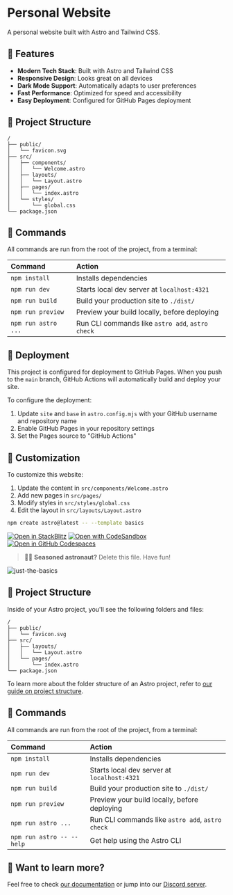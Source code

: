 # Personal Website

A personal website built with Astro and Tailwind CSS.

## 🧞 Features

- **Modern Tech Stack**: Built with Astro and Tailwind CSS
- **Responsive Design**: Looks great on all devices
- **Dark Mode Support**: Automatically adapts to user preferences
- **Fast Performance**: Optimized for speed and accessibility
- **Easy Deployment**: Configured for GitHub Pages deployment

## 🚀 Project Structure

```text
/
├── public/
│   └── favicon.svg
├── src/
│   ├── components/
│   │   └── Welcome.astro
│   ├── layouts/
│   │   └── Layout.astro
│   ├── pages/
│   │   └── index.astro
│   └── styles/
│       └── global.css
└── package.json
```

## 🧞 Commands

All commands are run from the root of the project, from a terminal:

| Command                   | Action                                           |
| :------------------------ | :----------------------------------------------- |
| `npm install`             | Installs dependencies                            |
| `npm run dev`             | Starts local dev server at `localhost:4321`      |
| `npm run build`           | Build your production site to `./dist/`          |
| `npm run preview`         | Preview your build locally, before deploying     |
| `npm run astro ...`       | Run CLI commands like `astro add`, `astro check` |

## 🚀 Deployment

This project is configured for deployment to GitHub Pages. When you push to the `main` branch, GitHub Actions will automatically build and deploy your site.

To configure the deployment:

1. Update `site` and `base` in `astro.config.mjs` with your GitHub username and repository name
2. Enable GitHub Pages in your repository settings
3. Set the Pages source to "GitHub Actions"

## 👀 Customization

To customize this website:

1. Update the content in `src/components/Welcome.astro`
2. Add new pages in `src/pages/`
3. Modify styles in `src/styles/global.css`
4. Edit the layout in `src/layouts/Layout.astro`

```sh
npm create astro@latest -- --template basics
```

[![Open in StackBlitz](https://developer.stackblitz.com/img/open_in_stackblitz.svg)](https://stackblitz.com/github/withastro/astro/tree/latest/examples/basics)
[![Open with CodeSandbox](https://assets.codesandbox.io/github/button-edit-lime.svg)](https://codesandbox.io/p/sandbox/github/withastro/astro/tree/latest/examples/basics)
[![Open in GitHub Codespaces](https://github.com/codespaces/badge.svg)](https://codespaces.new/withastro/astro?devcontainer_path=.devcontainer/basics/devcontainer.json)

> 🧑‍🚀 **Seasoned astronaut?** Delete this file. Have fun!

![just-the-basics](https://github.com/withastro/astro/assets/2244813/a0a5533c-a856-4198-8470-2d67b1d7c554)

## 🚀 Project Structure

Inside of your Astro project, you'll see the following folders and files:

```text
/
├── public/
│   └── favicon.svg
├── src/
│   ├── layouts/
│   │   └── Layout.astro
│   └── pages/
│       └── index.astro
└── package.json
```

To learn more about the folder structure of an Astro project, refer to [our guide on project structure](https://docs.astro.build/en/basics/project-structure/).

## 🧞 Commands

All commands are run from the root of the project, from a terminal:

| Command                   | Action                                           |
| :------------------------ | :----------------------------------------------- |
| `npm install`             | Installs dependencies                            |
| `npm run dev`             | Starts local dev server at `localhost:4321`      |
| `npm run build`           | Build your production site to `./dist/`          |
| `npm run preview`         | Preview your build locally, before deploying     |
| `npm run astro ...`       | Run CLI commands like `astro add`, `astro check` |
| `npm run astro -- --help` | Get help using the Astro CLI                     |

## 👀 Want to learn more?

Feel free to check [our documentation](https://docs.astro.build) or jump into our [Discord server](https://astro.build/chat).
